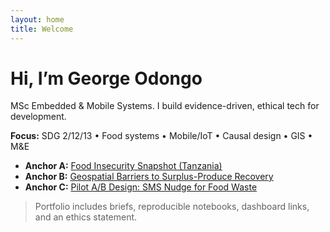 ```yaml
---
layout: home
title: Welcome
---
```


# Hi, I’m George Odongo
MSc Embedded & Mobile Systems. I build evidence-driven, ethical tech for development.

**Focus:** SDG 2/12/13 • Food systems • Mobile/IoT • Causal design • GIS • M&E

- **Anchor A:** [Food Insecurity Snapshot (Tanzania)](/anchors/anchor-a)  
- **Anchor B:** [Geospatial Barriers to Surplus-Produce Recovery](/anchors/anchor-b)  
- **Anchor C:** [Pilot A/B Design: SMS Nudge for Food Waste](/anchors/anchor-c)

> Portfolio includes briefs, reproducible notebooks, dashboard links, and an ethics statement.
